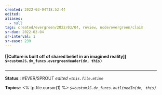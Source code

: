 ```yaml
---
created: 2022-03-04T18:52:44 
edited: 
aliases:
  - null
tags: created/evergreen/2022/03/04, review, node/evergreen/claim
sr-due: 2022-03-04
sr-interval: 1
sr-ease: 230
---
```


#### [[Culture is built off of shared belief in an imagined reality]] `$=customJS.dv_funcs.evergreenHeader(dv, this)`



### <hr class="footnote"/>

**Status**:: #EVER/SPROUT
*edited `=this.file.mtime`*

**Topics**:: <% tp.file.cursor(1) %>
*`$=customJS.dv_funcs.outlinedIn(dv, this)`*
